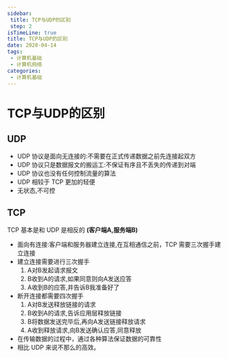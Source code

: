 ```yaml
---
sidebar:
 title: TCP与UDP的区别
 step: 2
isTimeLine: true
title: TCP与UDP的区别
date: 2020-04-14
tags:
 - 计算机基础
 - 计算机网络
categories:
 - 计算机基础
---
```

# TCP与UDP的区别
## UDP
* UDP 协议是面向无连接的:不需要在正式传递数据之前先连接起双方
* UDP 协议只是数据报文的搬运工:不保证有序且不丢失的传递到对端
* UDP 协议也没有任何控制流量的算法
* UDP 相较于 TCP 更加的轻便
* 无状态,不可控

## TCP
TCP 基本是和 UDP 是相反的 **(客户端A,服务端B)**
* 面向有连接:客户端和服务器建立连接,在互相通信之前，TCP 需要三次握手建立连接
* 建立连接需要进行三次握手
  1. A对B发起请求报文
  2. B收到A的请求,如果同意则向A发送应答
  3. A收到B的应答,并告诉B我准备好了
* 断开连接都需要四次握手
  1. A对B发送释放链接的请求
  2. B收到A的请求,告诉应用层释放链接
  3. B将数据发送完毕后,再向A发送链接释放请求
  4. A收到释放请求,向B发送确认应答,同意释放
* 在传输数据的过程中，通过各种算法保证数据的可靠性
* 相比 UDP 来说不那么的高效。
